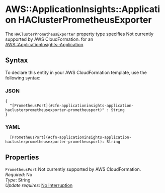 # AWS::ApplicationInsights::Application HAClusterPrometheusExporter<a name="aws-properties-applicationinsights-application-haclusterprometheusexporter"></a>

<a name="aws-properties-applicationinsights-application-haclusterprometheusexporter-description"></a>The `HAClusterPrometheusExporter` property type specifies Not currently supported by AWS CloudFormation\. for an [AWS::ApplicationInsights::Application](aws-resource-applicationinsights-application.md)\.

## Syntax<a name="aws-properties-applicationinsights-application-haclusterprometheusexporter-syntax"></a>

To declare this entity in your AWS CloudFormation template, use the following syntax:

### JSON<a name="aws-properties-applicationinsights-application-haclusterprometheusexporter-syntax.json"></a>

```
{
  "[PrometheusPort](#cfn-applicationinsights-application-haclusterprometheusexporter-prometheusport)" : String
}
```

### YAML<a name="aws-properties-applicationinsights-application-haclusterprometheusexporter-syntax.yaml"></a>

```
  [PrometheusPort](#cfn-applicationinsights-application-haclusterprometheusexporter-prometheusport): String
```

## Properties<a name="aws-properties-applicationinsights-application-haclusterprometheusexporter-properties"></a>

`PrometheusPort`  <a name="cfn-applicationinsights-application-haclusterprometheusexporter-prometheusport"></a>
Not currently supported by AWS CloudFormation\.  
*Required*: No  
*Type*: String  
*Update requires*: [No interruption](https://docs.aws.amazon.com/AWSCloudFormation/latest/UserGuide/using-cfn-updating-stacks-update-behaviors.html#update-no-interrupt)